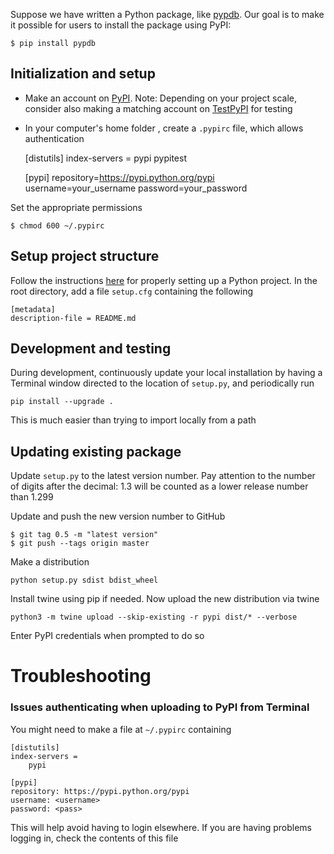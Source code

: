Suppose we have written a Python package, like [pypdb](). Our goal is to make it possible for users to install the package using PyPI:

	$ pip install pypdb

## Initialization and setup

+ Make an account on [PyPI](https://pypi.org/account/register/). Note: Depending on your project scale, consider also making a matching account on [TestPyPI](https://test.pypi.org/account/register/) for testing
+ In your computer's home folder , create a `.pypirc` file, which allows authentication

	[distutils]
	index-servers =
	  pypi
	  pypitest

	[pypi]
	repository=https://pypi.python.org/pypi
	username=your_username
	password=your_password

Set the appropriate permissions

	$ chmod 600 ~/.pypirc

## Setup project structure

Follow the instructions [here](howto_python_project.md) for properly setting up a Python project. In the root directory, add a file `setup.cfg` containing the following

	[metadata]
	description-file = README.md

## Development and testing

During development, continuously update your local installation by having a Terminal window directed to the location of `setup.py`, and periodically run 

	pip install --upgrade .

This is much easier than trying to import locally from a path

## Updating existing package

Update `setup.py` to the latest version number. Pay attention to the number of digits after the decimal: 1.3 will be counted as a lower release number than 1.299

Update and push the new version number to GitHub

    $ git tag 0.5 -m "latest version"
    $ git push --tags origin master

Make a distribution

	python setup.py sdist bdist_wheel

Install twine using pip if needed. Now upload the new distribution via twine

	python3 -m twine upload --skip-existing -r pypi dist/* --verbose

Enter PyPI credentials when prompted to do so

# Troubleshooting


### Issues authenticating when uploading to PyPI from Terminal

You might need to make a file at `~/.pypirc` containing

	[distutils]
	index-servers =
	    pypi

	[pypi]
	repository: https://pypi.python.org/pypi
	username: <username>
	password: <pass>

This will help avoid having to login elsewhere. If you are having problems logging in, check the contents of this file